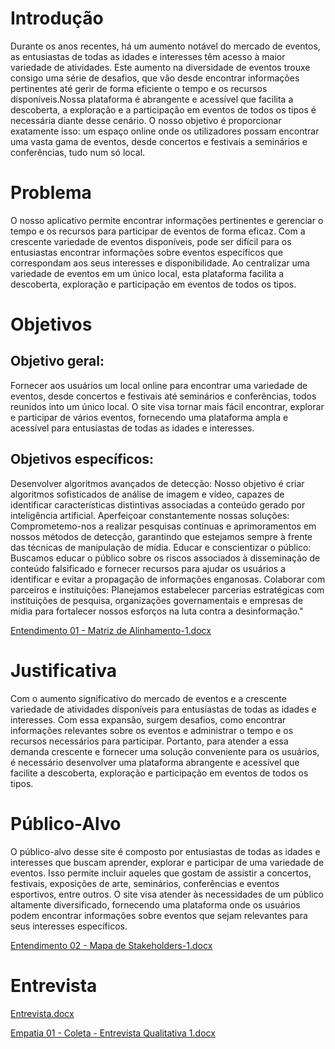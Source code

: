 # Introdução

Durante os anos recentes, há um aumento notável do mercado de eventos, as entusiastas de todas as idades e interesses têm acesso à maior variedade de atividades. Este aumento na diversidade de eventos trouxe consigo uma série de desafios, que vão desde encontrar informações pertinentes até gerir de forma eficiente o tempo e os recursos disponíveis.Nossa plataforma é abrangente e acessível que facilita a descoberta, a exploração e a participação em eventos de todos os tipos é necessária diante desse cenário. O nosso objetivo é proporcionar exatamente isso: um espaço online onde os utilizadores possam encontrar uma vasta gama de eventos, desde concertos e festivais a seminários e conferências, tudo num só local.


# Problema

O nosso aplicativo permite encontrar informações pertinentes e gerenciar o tempo e os recursos para participar de eventos de forma eficaz. Com a crescente variedade de eventos disponíveis, pode ser difícil para os entusiastas encontrar informações sobre eventos específicos que correspondam aos seus interesses e disponibilidade. Ao centralizar uma variedade de eventos em um único local, esta plataforma facilita a descoberta, exploração e participação em eventos de todos os tipos.


# Objetivos

## Objetivo geral:

Fornecer aos usuários um local online para encontrar uma variedade de eventos, desde concertos e festivais até seminários e conferências, todos reunidos into um único local. O site visa tornar mais fácil encontrar, explorar e participar de vários eventos, fornecendo uma plataforma ampla e acessível para entusiastas de todas as idades e interesses.


## Objetivos específicos:

Desenvolver algoritmos avançados de detecção: Nosso objetivo é criar algoritmos sofisticados de análise de imagem e vídeo, capazes de identificar características distintivas associadas a conteúdo gerado por inteligência artificial.
Aperfeiçoar constantemente nossas soluções: Comprometemo-nos a realizar pesquisas contínuas e aprimoramentos em nossos métodos de detecção, garantindo que estejamos sempre à frente das técnicas de manipulação de mídia.
Educar e conscientizar o público: Buscamos educar o público sobre os riscos associados à disseminação de conteúdo falsificado e fornecer recursos para ajudar os usuários a identificar e evitar a propagação de informações enganosas.
Colaborar com parceiros e instituições: Planejamos estabelecer parcerias estratégicas com instituições de pesquisa, organizações governamentais e empresas de mídia para fortalecer nossos esforços na luta contra a desinformação."

[Entendimento 01 - Matriz de Alinhamento-1.docx](https://github.com/ICEI-PUC-Minas-PBR-SI/pbr-si-2024-1-1-ti-aw-t1-aicheck/files/15055779/Entendimento.01.-.Matriz.de.Alinhamento-1.docx)

# Justificativa

Com o aumento significativo do mercado de eventos e a crescente variedade de atividades disponíveis para entusiastas de todas as idades e interesses. Com essa expansão, surgem desafios, como encontrar informações relevantes sobre os eventos e administrar o tempo e os recursos necessários para participar. Portanto, para atender a essa demanda crescente e fornecer uma solução conveniente para os usuários, é necessário desenvolver uma plataforma abrangente e acessível que facilite a descoberta, exploração e participação em eventos de todos os tipos.


# Público-Alvo

O público-alvo desse site é composto por entusiastas de todas as idades e interesses que buscam aprender, explorar e participar de uma variedade de eventos. Isso permite incluir aqueles que gostam de assistir a concertos, festivais, exposições de arte, seminários, conferências e eventos esportivos, entre outros. O site visa atender às necessidades de um público altamente diversificado, fornecendo uma plataforma onde os usuários podem encontrar informações sobre eventos que sejam relevantes para seus interesses específicos.


[Entendimento 02 - Mapa de Stakeholders-1.docx](https://github.com/ICEI-PUC-Minas-PBR-SI/pbr-si-2024-1-1-ti-aw-t1-aicheck/files/15055784/Entendimento.02.-.Mapa.de.Stakeholders-1.docx)

# Entrevista

[Entrevista.docx](https://github.com/ICEI-PUC-Minas-PBR-SI/pbr-si-2024-1-1-ti-aw-t1-aicheck/files/15055849/Entrevista.docx)

[Empatia 01 - Coleta - Entrevista Qualitativa 1.docx](https://github.com/ICEI-PUC-Minas-PBR-SI/pbr-si-2024-1-1-ti-aw-t1-aicheck/files/15055852/Empatia.01.-.Coleta.-.Entrevista.Qualitativa.1.docx)
